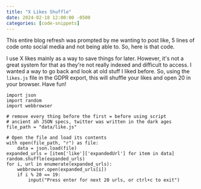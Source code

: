 ```yaml
---
title: "X Likes Shuffle"
date: 2024-02-18 12:00:00 -0500
categories: [code-snippets]
---
```

This entire blog refresh was prompted by me wanting to post like, 5 lines of code onto social media and not being able to. So, here is that code.

I use X likes mainly as a way to save things for later. However, it's not a great system for that as they're not really indexed and difficult to access. I wanted a way to go back and look at old stuff I liked before. So, using the `likes.js` file in the GDPR export, this will shuffle your likes and open 20 in your browser. Have fun!
```
import json
import random
import webbrowser

# remove every thing before the first = before using script
# ancient ah JSON specs, twitter was written in the dark ages
file_path = "data/like.js"

# Open the file and load its contents
with open(file_path, "r") as file:
    data = json.load(file)
expanded_urls = [item['like']['expandedUrl'] for item in data]
random.shuffle(expanded_urls)
for i, url in enumerate(expanded_urls):
    webbrowser.open(expanded_urls[i])
    if i % 20 == 19:
        input("Press enter for next 20 urls, or ctrl+c to exit")
```